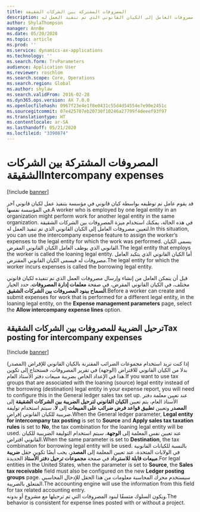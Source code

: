 ```yaml
---
title: المصروفات المشتركة بين الشركات الشقيقة
description: قد يقوم عامل تم توظيفه بواسطة كيان قانوني في مؤسسة بتنفيذ عمل لكيان قانوني آخر في المؤسسة نفسها. في هذه الحالة، يمكنك استخدام ميزة المصروفات بين الشركات الشقيقة لتعيين مصروفات العامل إلى الكيان القانوني الذي تم تنفيذ العمل له.
author: ShylaThompson
manager: AnnBe
ms.date: 05/20/2020
ms.topic: article
ms.prod: ''
ms.service: dynamics-ax-applications
ms.technology: ''
ms.search.form: TrvParameters
audience: Application User
ms.reviewer: roschlom
ms.search.scope: Core, Operations
ms.search.region: Global
ms.author: shylaw
ms.search.validFrom: 2016-02-28
ms.dyn365.ops.version: AX 7.0.0
ms.openlocfilehash: 0967f23e4e1f8e0431c55d4d54554e7e90e2451c
ms.sourcegitcommit: 07e425707eb20730f10246a27799f4deeef93f97
ms.translationtype: HT
ms.contentlocale: ar-SA
ms.lasthandoff: 05/21/2020
ms.locfileid: "3390874"
---
```

# <a name="intercompany-expenses"></a><span data-ttu-id="fbd4d-104">المصروفات المشتركة بين الشركات الشقيقة</span><span class="sxs-lookup"><span data-stu-id="fbd4d-104">Intercompany expenses</span></span>

[!include [banner](../includes/banner.md)]

<span data-ttu-id="fbd4d-105">قد يقوم عامل تم توظيفه بواسطة كيان قانوني في مؤسسة بتنفيذ عمل لكيان قانوني آخر في المؤسسة نفسها.</span><span class="sxs-lookup"><span data-stu-id="fbd4d-105">A worker who is employed by one legal entity in an organization might perform work for another legal entity in the same organization.</span></span> <span data-ttu-id="fbd4d-106">في هذه الحالة، يمكنك استخدام ميزة المصروفات بين الشركات الشقيقة لتعيين مصروفات العامل إلى الكيان القانوني الذي تم تنفيذ العمل له.</span><span class="sxs-lookup"><span data-stu-id="fbd4d-106">In this situation, you can use the intercompany expense feature to assign the worker’s expenses to the legal entity for which the work was performed.</span></span> <span data-ttu-id="fbd4d-107">يسمى الكيان القانوني الذي يوظف العامل الكيان القانوني المقرض.</span><span class="sxs-lookup"><span data-stu-id="fbd4d-107">The legal entity that employs the worker is called the loaning legal entity.</span></span> <span data-ttu-id="fbd4d-108">أما الكيان القانوني الذي يتكبد العامل مصروفات له فيسمى الكيان القانوني المقترض.</span><span class="sxs-lookup"><span data-stu-id="fbd4d-108">The legal entity for which the worker incurs expenses is called the borrowing legal entity.</span></span> 

<span data-ttu-id="fbd4d-109">قبل أن يتمكن العامل من إنشاء وإرسال مصروفات العمل الذي تم تنفيذه لكيان قانوني مختلف، في الكيان القانوني المقرض، في صفحة **معلمات إدارة المصروفات**، حدد الخيار **السماح ببنود المصروفات بين الشركات الشقيق**.</span><span class="sxs-lookup"><span data-stu-id="fbd4d-109">Before a worker can create and submit expenses for work that is performed for a different legal entity, in the loaning legal entity, on the **Expense management parameters** page, select the **Allow intercompany expense lines** option.</span></span> 

## <a name="tax-posting-for-intercompany-expenses"></a><span data-ttu-id="fbd4d-110">ترحيل الضريبة للمصروفات بين الشركات الشقيقة</span><span class="sxs-lookup"><span data-stu-id="fbd4d-110">Tax posting for intercompany expenses</span></span>

[!include [banner](../includes/banner.md)]

<span data-ttu-id="fbd4d-111">إذا كنت تريد استخدام مجموعات الضرائب المقترنة بالكيان القانوني للإقراض (المصدر) بدلا من الكيان القانوني للاقتراض (الوجهة) في تقرير المصروفات، فستحتاج إلى تكوين هذا في الإعداد الخاص بضريبة مبيعات دفتر الأستاذ العام.</span><span class="sxs-lookup"><span data-stu-id="fbd4d-111">If you want to use tax groups that are associated with the loaning (source) legal entity instead of the borrowing (destination) legal entity in your expense report, you will need to configure this in the General ledger sales tax set up.</span></span> <span data-ttu-id="fbd4d-112">عند تعيين معلمة دفتر الأستاذ العام، يتم تعيين **الكيان القانوني لترحيل الضريبة بين الشركات الشقيقة** إلى **المصدر** وتعيين **تطبيق قواعد فرض ضرائب على المبيعات** إلى **لا**، سيتم استخدام توليفة ضريبية للكيان القانوني إقراض.</span><span class="sxs-lookup"><span data-stu-id="fbd4d-112">When the General ledger parameter, **Legal entity for intercompany tax posting** is set to **Source** and **Apply sales tax taxation rules** is set to **No**, the tax combination for the loaning legal entity will be used.</span></span> <span data-ttu-id="fbd4d-113">عند تعيين نفس المعلمة إلى **الوجهة**، سيتم استخدام التوليفة الضريبية للكيان القانوني اقتراض.</span><span class="sxs-lookup"><span data-stu-id="fbd4d-113">When the same parameter is set to **Destination**, the tax combination for borrowing legal entity will be used.</span></span> <span data-ttu-id="fbd4d-114">بالنسبة للكيانات القانونية في الولايات المتحدة، عند تعيين المعلمة إلى **المصدر**، يجب أيضًا تكوين حقل **ضريبة مبيعات قابلة للاسترداد** في صفحة **مجموعات ترحيل دفتر الأستاذ** الجديدة.</span><span class="sxs-lookup"><span data-stu-id="fbd4d-114">For legal entities in the United States, when the parameter is set to **Source**, the **Sales tax receivable** field must also be configured on the new **Ledger posting groups** page.</span></span> <span data-ttu-id="fbd4d-115">سيستخدم محرك المحاسبة معلومات من هذا الحقل للإدخال المحاسبي المتعلق بالضريبة.</span><span class="sxs-lookup"><span data-stu-id="fbd4d-115">The accounting engine will use the information from this field for tax related accounting entry.</span></span>   
<span data-ttu-id="fbd4d-116">ويكون السلوك متسقًا لبنود المصروفات التي تم ترحيلها مع مشروع أو بدونه.</span><span class="sxs-lookup"><span data-stu-id="fbd4d-116">The behavior is consistent for expense lines posted with or without a project.</span></span>  
